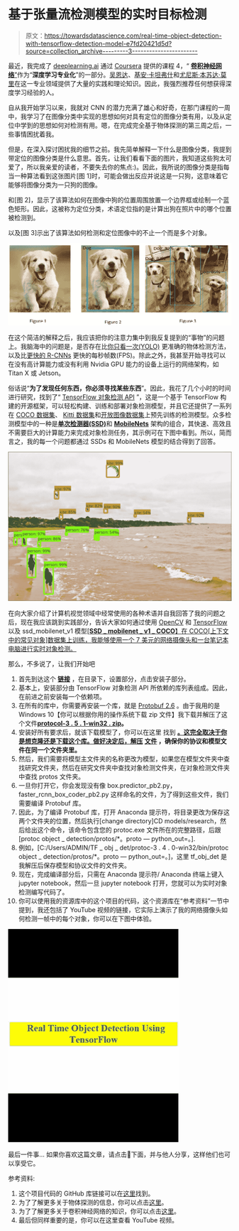# 基于张量流检测模型的实时目标检测

> 原文：<https://towardsdatascience.com/real-time-object-detection-with-tensorflow-detection-model-e7fd20421d5d?source=collection_archive---------3----------------------->

最近，我完成了 [deeplearning.ai](https://www.coursera.org/specializations/deep-learning) 通过 [Coursera](https://www.google.co.in/url?sa=t&rct=j&q=&esrc=s&source=web&cd=1&cad=rja&uact=8&ved=0ahUKEwjW5K2ys-7YAhUMpJQKHXZ0BzkQFggoMAA&url=https%3A%2F%2Fwww.coursera.org%2F&usg=AOvVaw1_A8hEzXvBhSqZAjuapKcN) 提供的课程 4，“ [**卷积神经网络**”](https://www.coursera.org/learn/convolutional-neural-networks)作为“**深度学习专业化**”的一部分。[吴恩达](http://www.andrewng.org/)、[基安·卡坦弗什](https://www.linkedin.com/in/kiankatan)和[尤尼斯·本苏达·莫里](https://www.linkedin.com/in/younes-bensouda-mourri-8749b9a9)在这一专业领域提供了大量的实践和理论知识。因此，我强烈推荐任何想获得深度学习经验的人。

自从我开始学习以来，我就对 CNN 的潜力充满了雄心和好奇，在那门课程的一周中，我学习了在图像分类中实现的思想如何对具有定位的图像分类有用，以及从定位中学到的思想如何对检测有用。嗯，在完成完全基于物体探测的第三周之后，一些事情困扰着我。

但是，在深入探讨困扰我的细节之前。我先简单解释一下什么是图像分类，我提到带定位的图像分类是什么意思。首先，让我们看看下面的图片，我知道这些狗太可爱了，所以我亲爱的读者，不要失去你的焦点:)。因此，我所说的图像分类是指每当一种算法看到这张图片[图 1]时，可能会做出反应并说这是一只狗，这意味着它能够将图像分类为一只狗的图像。

和[图 2]，显示了该算法如何在图像中狗的位置周围放置一个边界框或绘制一个蓝色矩形。因此，这被称为定位分类，术语定位指的是计算出狗在照片中的哪个位置被检测到。

以及[图 3]示出了该算法如何检测和定位图像中的不止一个而是多个对象。

![](img/96b14a4de222659d68e7f0c8fb928203.png)

在这个简洁的解释之后，我应该把你的注意力集中到我反复提到的“事物”的问题上。我脑海中的问题是，是否存在比[你只看一次(YOLO)](https://arxiv.org/abs/1506.02640) 更准确的物体检测方法，以及比[更快的 R-CNNs](https://arxiv.org/abs/1506.01497) 更快的每秒帧数(FPS)。除此之外，我甚至开始寻找可以在没有高计算能力或没有利用 Nvidia GPU 能力的设备上运行的网络架构，如 Titan X 或 Jetson。

俗话说“**为了发现任何东西，你必须寻找某些东西**”。因此，我花了几个小时的时间进行研究，找到了“ [TensorFlow 对象检测 API](https://github.com/tensorflow/models/tree/master/research/object_detection) ”，这是一个基于 TensorFlow 构建的开源框架，可以轻松构建、训练和部署对象检测模型，并且它还提供了一系列在 [COCO 数据集](http://mscoco.org/)、 [Kitti 数据集](http://www.cvlibs.net/datasets/kitti/)和[开放图像数据集](https://github.com/openimages/dataset)上预先训练的检测模型。众多检测模型中的一种是[**单次检测器(SSD)**](https://arxiv.org/abs/1512.02325)和 [**MobileNets**](https://arxiv.org/abs/1704.04861) 架构的组合，其快速、高效且不需要巨大的计算能力来完成对象检测任务，其示例可在下图中看到。所以，简而言之，我的每一个问题都通过 SSDs 和 MobileNets 模型的结合得到了回答。

![](img/28a827bff1e160256668b32fa6ddb538.png)

在向大家介绍了计算机视觉领域中经常使用的各种术语并自我回答了我的问题之后，现在我应该跳到实践部分，告诉大家如何通过使用 [OpenCV](https://www.google.co.in/url?sa=t&rct=j&q=&esrc=s&source=web&cd=1&cad=rja&uact=8&ved=0ahUKEwiTz_nav_DYAhVDs48KHe3WBsUQFggoMAA&url=https%3A%2F%2Fopencv.org%2F&usg=AOvVaw0nLWFztJIlbNMAYoheT9Qm) 和 [TensorFlow](https://www.tensorflow.org/) 以及 ssd_mobilenet_v1 模型[[**SSD _ mobilenet _ v1 _ COCO**】在 COCO[上下文中的常见对象]数据集上训练，我能够使用一个 7 美元的网络摄像头和一台笔记本电脑进行实时对象检测。](http://download.tensorflow.org/models/object_detection/ssd_mobilenet_v1_coco_2017_11_17.tar.gz)

那么，不多说了，让我们开始吧

1.  首先到达这个 [**链接**](https://github.com/tensorflow/models/tree/master/research/object_detection) ，在目录下，设置部分，点击安装子部分。
2.  基本上，安装部分由 TensorFlow 对象检测 API 所依赖的库列表组成。因此，在前进之前安装每一个依赖项。
3.  在所有的库中，你需要再安装一个库，就是 [Protobuf 2.6](https://github.com/google/protobuf/releases) 。由于我用的是 Windows 10【你可以根据你用的操作系统下载 zip 文件】我下载并解压了这个文件[**protocol-3 . 5 . 1-win32 . zip**](https://github.com/google/protobuf/releases/download/v3.5.1/protoc-3.5.1-win32.zip)**。**
4.  安装好所有要求后，就该下载模型了，你可以在这里 找到 [**。这完全取决于你是想克隆还是下载这个库。做好决定后，解压**](https://github.com/tensorflow/models) **[**文件**](https://github.com/tensorflow/models.git) ，确保你的协议和模型文件在同一个文件夹里。**
5.  然后，我们需要将模型主文件夹的名称更改为模型，如果您在模型文件夹中查找研究文件夹，然后在研究文件夹中查找对象检测文件夹，在对象检测文件夹中查找 protos 文件夹。
6.  一旦你打开它，你会发现没有像 box.predictor_pb2.py，faster_rcnn_box_coder_pb2.py 这样命名的文件，为了得到这些文件，我们需要编译 Protobuf 库。
7.  因此，为了编译 Protobuf 库，打开 Anaconda 提示符，将目录更改为保存这两个文件夹的位置，然后执行[change directory]CD models/research，然后给出这个命令，该命令包含您的 protoc.exe 文件所在的完整路径，后跟[protoc object _ detection/protos/*。proto — python_out=。].
8.  例如，[C:/Users/ADMIN/TF _ obj _ det/protoc-3 . 4 . 0-win32/bin/protoc object _ detection/protos/*。proto — python_out=。]，这里 tf_obj_det 是我解压后保存模型和协议文件的文件夹。
9.  现在，完成编译部分后，只需在 Anaconda 提示符/ Anaconda 终端上键入 jupyter notebook，然后一旦 jupyter notebook 打开，您就可以为实时对象检测编写代码了。
10.  你可以使用我的资源库中的这个项目的代码，这个资源库在“参考资料”一节中提到，我还包括了 YouTube 视频的链接，它实际上演示了我的网络摄像头如何检测一帧中的每个对象，你可以在下图中体验。

![](img/a99763b58f59dd44b02a24f008328c54.png)

最后一件事…
如果你喜欢这篇文章，请点击👏下面，并与他人分享，这样他们也可以享受它。

参考资料:

1.  这个项目代码的 GitHub 库链接可以在[这里](https://github.com/ElephantHunters/Real_time_object_detection_using_tensorflow)找到。
2.  为了了解更多关于物体探测的信息，你可以点击[这里](https://en.wikipedia.org/wiki/Object_detection)。
3.  为了了解更多关于卷积神经网络的知识，你可以点击[这里](https://en.wikipedia.org/wiki/Convolutional_neural_network)。
4.  最后但同样重要的是，你可以在这里查看 YouTube 视频。